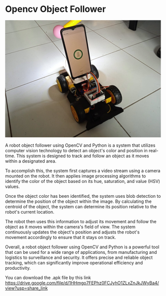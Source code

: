 # Opencv Object Follower

![The image of this project](/image.jpg)

A robot object follower using OpenCV and Python is a system that utilizes computer vision technology to detect an object's color and position in real-time. This system is designed to track and follow an object as it moves within a designated area.

To accomplish this, the system first captures a video stream using a camera mounted on the robot. It then applies image processing algorithms to identify the color of the object based on its hue, saturation, and value (HSV) values.

Once the object color has been identified, the system uses blob detection to determine the position of the object within the image. By calculating the centroid of the object, the system can determine its position relative to the robot's current location.

The robot then uses this information to adjust its movement and follow the object as it moves within the camera's field of view. The system continuously updates the object's position and adjusts the robot's movement accordingly to ensure that it stays on track.

Overall, a robot object follower using OpenCV and Python is a powerful tool that can be used for a wide range of applications, from manufacturing and logistics to surveillance and security. It offers precise and reliable object tracking, which can significantly improve operational efficiency and productivity.

You can download the .apk file by this link 
https://drive.google.com/file/d/1HHmgo7FEPhz0FCJyhO1ZLxZnJkJWyBa4/view?usp=share_link

